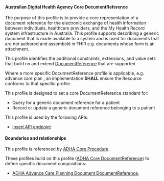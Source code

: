 #### Australian Digital Health Agency Core DocumentReference
The purpose of this profile is to provide a core representation of a document reference for the electronic exchange of health information between individuals, healthcare providers, and the My Health Record system infrastructure in Australia. This profile supports describing a generic document that is made available to a system and is used for documents that are not authored and assembeld in FHIR e.g. documents whose form is an attachment.

This profile identifies the additional constraints, extensions, and value sets that build on and extend [DocumentReference](http://hl7.org/fhir/R4/documentreference.html) that are supported. 

Where a more specific DocumentReference profile is applicable, e.g. advance care plan , an implementation **SHALL** ensure the Resource conforms to that specific profile.

This profile is designed to set a core DocumentReference standard for:
* Query for a generic document reference for a patient
* Record or update a generic document reference belonging to a patient

This profile is used by the following APIs:
* [insert API endpoint](StructureDefinition-TBD-1.html)


#### Boundaries and relationships
This profile is referenced by 
[ADHA Core Procedure](StructureDefinition-dh-procedure-core-1.html).

These profiles build on this profile ([ADHA Core DocumentReference](StructureDefinition-dh-documentreference-core-1.html)) to define specific document compositions:
* [ADHA Advance Care Planning Document DocumentReference](StructureDefinition-dh-documentreference-acp-1.html),
